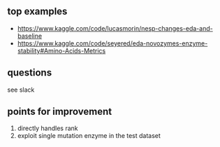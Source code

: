 ## top examples

- <https://www.kaggle.com/code/lucasmorin/nesp-changes-eda-and-baseline>
- <https://www.kaggle.com/code/seyered/eda-novozymes-enzyme-stability#Amino-Acids-Metrics>

## questions

see slack

## points for improvement

1. directly handles rank
2. exploit single mutation enzyme in the test dataset

